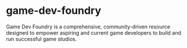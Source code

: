 # game-dev-foundry
Game Dev Foundry is a comprehensive, community-driven resource designed to empower aspiring and current game developers to build and run successful game studios.

